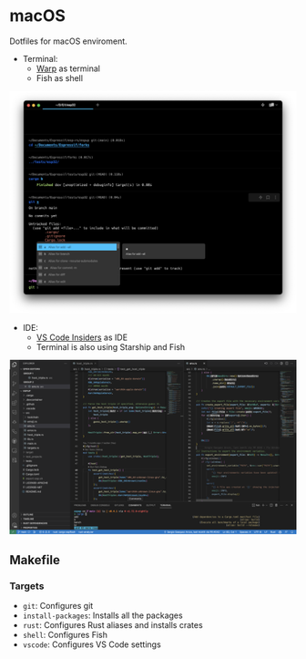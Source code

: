 # macOS
Dotfiles for macOS enviroment.

- Terminal:
  - [Warp](https://www.warp.dev/) as terminal
  - Fish as shell

![Terminal](assets/terminal.png)

- IDE:
  - [VS Code Insiders](https://code.visualstudio.com/insiders/) as IDE
  - Terminal is also using Starship and Fish

![VS Code](assets/vscode.png)

## Makefile
### Targets
* `git`: Configures git
* `install-packages`: Installs all the packages
* `rust`: Configures Rust aliases and installs crates
* `shell`: Configures Fish
* `vscode`: Configures VS Code settings
